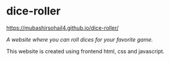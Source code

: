 # dice-roller
https://mubashirsohail4.github.io/dice-roller/

*A website where you can roll dices for your favorite game.*

This website is created using frontend html, css and javascript.
